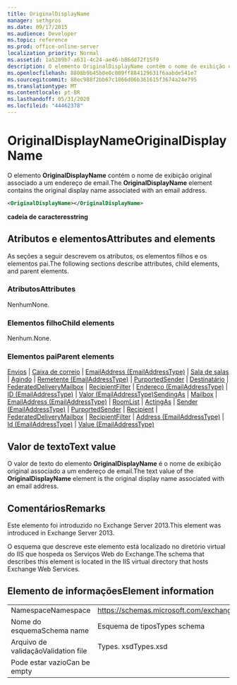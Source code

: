 ```yaml
---
title: OriginalDisplayName
manager: sethgros
ms.date: 09/17/2015
ms.audience: Developer
ms.topic: reference
ms.prod: office-online-server
localization_priority: Normal
ms.assetid: 1a5289b7-a631-4c24-ae46-b86dd72f15f9
description: O elemento OriginalDisplayName contém o nome de exibição original associado a um endereço de email.
ms.openlocfilehash: 8808b9b45b0e0c009ff884129631f6aabde541e7
ms.sourcegitcommit: 88ec988f2bb67c1866d06b361615f3674a24e795
ms.translationtype: MT
ms.contentlocale: pt-BR
ms.lasthandoff: 05/31/2020
ms.locfileid: "44462378"
---
```

# <a name="originaldisplayname"></a><span data-ttu-id="3c2f4-103">OriginalDisplayName</span><span class="sxs-lookup"><span data-stu-id="3c2f4-103">OriginalDisplayName</span></span>

<span data-ttu-id="3c2f4-104">O elemento **OriginalDisplayName** contém o nome de exibição original associado a um endereço de email.</span><span class="sxs-lookup"><span data-stu-id="3c2f4-104">The **OriginalDisplayName** element contains the original display name associated with an email address.</span></span> 
  
```XML
<OriginalDisplayName></OriginalDisplayName>
```

 <span data-ttu-id="3c2f4-105">**cadeia de caracteres**</span><span class="sxs-lookup"><span data-stu-id="3c2f4-105">**string**</span></span>
## <a name="attributes-and-elements"></a><span data-ttu-id="3c2f4-106">Atributos e elementos</span><span class="sxs-lookup"><span data-stu-id="3c2f4-106">Attributes and elements</span></span>

<span data-ttu-id="3c2f4-107">As seções a seguir descrevem os atributos, os elementos filhos e os elementos pai.</span><span class="sxs-lookup"><span data-stu-id="3c2f4-107">The following sections describe attributes, child elements, and parent elements.</span></span>
  
### <a name="attributes"></a><span data-ttu-id="3c2f4-108">Atributos</span><span class="sxs-lookup"><span data-stu-id="3c2f4-108">Attributes</span></span>

<span data-ttu-id="3c2f4-109">Nenhum</span><span class="sxs-lookup"><span data-stu-id="3c2f4-109">None.</span></span>
  
### <a name="child-elements"></a><span data-ttu-id="3c2f4-110">Elementos filho</span><span class="sxs-lookup"><span data-stu-id="3c2f4-110">Child elements</span></span>

<span data-ttu-id="3c2f4-111">Nenhum.</span><span class="sxs-lookup"><span data-stu-id="3c2f4-111">None.</span></span>
  
### <a name="parent-elements"></a><span data-ttu-id="3c2f4-112">Elementos pai</span><span class="sxs-lookup"><span data-stu-id="3c2f4-112">Parent elements</span></span>

<span data-ttu-id="3c2f4-113">[Envios](sendingas.md)  |  [Caixa de correio](mailbox.md)  |  [EmailAddress (EmailAddressType)](emailaddress-emailaddresstype.md)  |  [Sala de salas](roomlist.md)  |  [Agindo](actingas.md)  |  [Remetente (EmailAddressType)](sender-emailaddresstype.md)  |  [PurportedSender](purportedsender.md)  |  [Destinatário](recipient.md)  |  [FederatedDeliveryMailbox](federateddeliverymailbox.md)  |  [RecipientFilter](recipientfilter.md)  |  [Endereço (EmailAddressType)](address-emailaddresstype.md)  |  [ID (EmailAddressType)](id-emailaddresstype.md)  |  [Valor (EmailAddressType)](value-emailaddresstype.md)</span><span class="sxs-lookup"><span data-stu-id="3c2f4-113">[SendingAs](sendingas.md) | [Mailbox](mailbox.md) | [EmailAddress (EmailAddressType)](emailaddress-emailaddresstype.md) | [RoomList](roomlist.md) | [ActingAs](actingas.md) | [Sender (EmailAddressType)](sender-emailaddresstype.md) | [PurportedSender](purportedsender.md) | [Recipient](recipient.md) | [FederatedDeliveryMailbox](federateddeliverymailbox.md) | [RecipientFilter](recipientfilter.md) | [Address (EmailAddressType)](address-emailaddresstype.md) | [Id (EmailAddressType)](id-emailaddresstype.md) | [Value (EmailAddressType)](value-emailaddresstype.md)</span></span>
  
## <a name="text-value"></a><span data-ttu-id="3c2f4-114">Valor de texto</span><span class="sxs-lookup"><span data-stu-id="3c2f4-114">Text value</span></span>

<span data-ttu-id="3c2f4-115">O valor de texto do elemento **OriginalDisplayName** é o nome de exibição original associado a um endereço de email.</span><span class="sxs-lookup"><span data-stu-id="3c2f4-115">The text value of the **OriginalDisplayName** element is the original display name associated with an email address.</span></span> 
  
## <a name="remarks"></a><span data-ttu-id="3c2f4-116">Comentários</span><span class="sxs-lookup"><span data-stu-id="3c2f4-116">Remarks</span></span>

<span data-ttu-id="3c2f4-117">Este elemento foi introduzido no Exchange Server 2013.</span><span class="sxs-lookup"><span data-stu-id="3c2f4-117">This element was introduced in Exchange Server 2013.</span></span>
  
<span data-ttu-id="3c2f4-118">O esquema que descreve este elemento está localizado no diretório virtual do IIS que hospeda os Serviços Web do Exchange.</span><span class="sxs-lookup"><span data-stu-id="3c2f4-118">The schema that describes this element is located in the IIS virtual directory that hosts Exchange Web Services.</span></span>
  
## <a name="element-information"></a><span data-ttu-id="3c2f4-119">Elemento de informações</span><span class="sxs-lookup"><span data-stu-id="3c2f4-119">Element information</span></span>

|||
|:-----|:-----|
|<span data-ttu-id="3c2f4-120">Namespace</span><span class="sxs-lookup"><span data-stu-id="3c2f4-120">Namespace</span></span>  <br/> |https://schemas.microsoft.com/exchange/services/2006/types  <br/> |
|<span data-ttu-id="3c2f4-121">Nome do esquema</span><span class="sxs-lookup"><span data-stu-id="3c2f4-121">Schema name</span></span>  <br/> |<span data-ttu-id="3c2f4-122">Esquema de tipos</span><span class="sxs-lookup"><span data-stu-id="3c2f4-122">Types schema</span></span>  <br/> |
|<span data-ttu-id="3c2f4-123">Arquivo de validação</span><span class="sxs-lookup"><span data-stu-id="3c2f4-123">Validation file</span></span>  <br/> |<span data-ttu-id="3c2f4-124">Types. xsd</span><span class="sxs-lookup"><span data-stu-id="3c2f4-124">Types.xsd</span></span>  <br/> |
|<span data-ttu-id="3c2f4-125">Pode estar vazio</span><span class="sxs-lookup"><span data-stu-id="3c2f4-125">Can be empty</span></span>  <br/> ||
   

